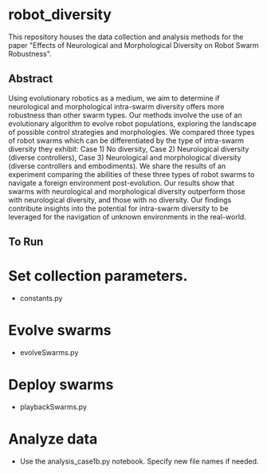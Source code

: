 # robot_diversity
This repository houses the data collection and analysis methods for the paper "Effects of Neurological and Morphological Diversity on Robot Swarm Robustness".

## Abstract

Using evolutionary robotics as a medium, we aim to determine if neurological and morphological intra-swarm diversity offers more robustness than other swarm types. Our methods involve the use of an evolutionary algorithm to evolve robot populations, exploring the landscape of possible control strategies and morphologies. We compared three types of robot swarms which can be differentiated by the type of intra-swarm diversity they exhibit: Case 1) No diversity, Case 2) Neurological diversity (diverse controllers), Case 3) Neurological and morphological diversity (diverse controllers and embodiments). We share the results of an experiment comparing the abilities of these three types of robot swarms to navigate a foreign environment post-evolution. Our results show that swarms with neurological and morphological diversity outperform those with neurological diversity, and those with no diversity. Our findings contribute insights into the potential for intra-swarm diversity to be leveraged for the navigation of unknown environments in the real-world.

## To Run

# Set collection parameters. 
- constants.py

# Evolve swarms
- evolveSwarms.py

# Deploy swarms
- playbackSwarms.py

# Analyze data 
- Use the analysis_case1b.py notebook. Specify new file names if needed.
